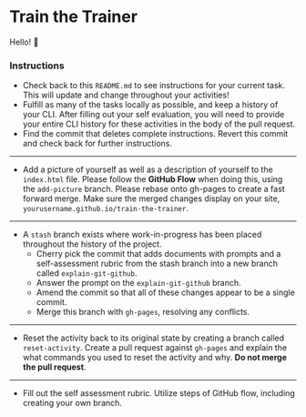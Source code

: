 # Train the Trainer

Hello! :wave:

### Instructions
- Check back to this `README.md` to see instructions for your current task. This will update and change throughout your activities!
- Fulfill as many of the tasks locally as possible, and keep a history of your CLI. After filling out your self evaluation, you will need to provide your entire CLI history for these activities in the body of the pull request.
- Find the commit that deletes complete instructions. Revert this commit and check back for further instructions.

----

- Add a picture of yourself as well as a description of yourself to the `index.html` file. Please follow the **GitHub Flow** when doing this, using the `add-picture` branch. Please rebase onto gh-pages to create a fast forward merge. Make sure the merged changes display on your site, `yourusername.github.io/train-the-trainer`.

----

- A `stash` branch exists where work-in-progress has been placed throughout the history of the project.
  - Cherry pick the commit that adds documents with prompts and a self-assessment rubric from the stash branch into a new branch called `explain-git-github`.
  - Answer the prompt on the `explain-git-github` branch.
  - Amend the commit so that all of these changes appear to be a single commit.
  - Merge this branch with `gh-pages`, resolving any conflicts.

----

- Reset the activity back to its original state by creating a branch called `reset-activity`. Create a pull request against `gh-pages` and explain the what commands you used to reset the activity and why. **Do not merge the pull request**.

----

- Fill out the self assessment rubric. Utilize steps of GitHub flow, including creating your own branch.
